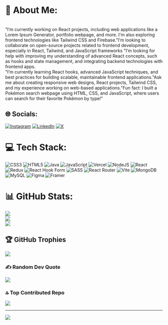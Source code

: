 # 💫 About Me:
<br>"I’m currently working on React projects, including web applications like a Lorem Ipsum Generator, portfolio webpage, and more. I'm also exploring frontend technologies like Tailwind CSS and Firebase."I’m looking to collaborate on open-source projects related to frontend development, especially in React, Tailwind, and JavaScript frameworks "I’m looking for help with improving my understanding of advanced React concepts, such as hooks and state management, and integrating backend technologies with frontend apps.<br>"I’m currently learning React hooks, advanced JavaScript techniques, and best practices for building scalable, maintainable frontend applications."Ask me about creating responsive web designs, React projects, Tailwind CSS, and my experience working on web-based applications."Fun fact: I built a Pokémon search webpage using HTML, CSS, and JavaScript, where users can search for their favorite Pokémon by type!"


## 🌐 Socials:
[![Instagram](https://img.shields.io/badge/Instagram-%23E4405F.svg?logo=Instagram&logoColor=white)](https://instagram.com/inc_abhishek) [![LinkedIn](https://img.shields.io/badge/LinkedIn-%230077B5.svg?logo=linkedin&logoColor=white)](https://linkedin.com/in/inc-abhishek) [![X](https://img.shields.io/badge/X-black.svg?logo=X&logoColor=white)](https://x.com/inc_abhiishek) 

# 💻 Tech Stack:
![CSS3](https://img.shields.io/badge/css3-%231572B6.svg?style=for-the-badge&logo=css3&logoColor=white) ![HTML5](https://img.shields.io/badge/html5-%23E34F26.svg?style=for-the-badge&logo=html5&logoColor=white) ![Java](https://img.shields.io/badge/java-%23ED8B00.svg?style=for-the-badge&logo=openjdk&logoColor=white) ![JavaScript](https://img.shields.io/badge/javascript-%23323330.svg?style=for-the-badge&logo=javascript&logoColor=%23F7DF1E) ![Vercel](https://img.shields.io/badge/vercel-%23000000.svg?style=for-the-badge&logo=vercel&logoColor=white) ![NodeJS](https://img.shields.io/badge/node.js-6DA55F?style=for-the-badge&logo=node.js&logoColor=white) ![React](https://img.shields.io/badge/react-%2320232a.svg?style=for-the-badge&logo=react&logoColor=%2361DAFB) ![Redux](https://img.shields.io/badge/redux-%23593d88.svg?style=for-the-badge&logo=redux&logoColor=white) ![React Hook Form](https://img.shields.io/badge/React%20Hook%20Form-%23EC5990.svg?style=for-the-badge&logo=reacthookform&logoColor=white) ![SASS](https://img.shields.io/badge/SASS-hotpink.svg?style=for-the-badge&logo=SASS&logoColor=white) ![React Router](https://img.shields.io/badge/React_Router-CA4245?style=for-the-badge&logo=react-router&logoColor=white) ![Vite](https://img.shields.io/badge/vite-%23646CFF.svg?style=for-the-badge&logo=vite&logoColor=white) ![MongoDB](https://img.shields.io/badge/MongoDB-%234ea94b.svg?style=for-the-badge&logo=mongodb&logoColor=white) ![MySQL](https://img.shields.io/badge/mysql-4479A1.svg?style=for-the-badge&logo=mysql&logoColor=white) ![Figma](https://img.shields.io/badge/figma-%23F24E1E.svg?style=for-the-badge&logo=figma&logoColor=white) ![Framer](https://img.shields.io/badge/Framer-black?style=for-the-badge&logo=framer&logoColor=blue)
# 📊 GitHub Stats:
![](https://github-readme-stats.vercel.app/api?username=inc-abhishek&theme=dark&hide_border=false&include_all_commits=false&count_private=false)<br/>
![](https://github-readme-streak-stats.herokuapp.com/?user=inc-abhishek&theme=dark&hide_border=false)<br/>
![](https://github-readme-stats.vercel.app/api/top-langs/?username=inc-abhishek&theme=dark&hide_border=false&include_all_commits=false&count_private=false&layout=compact)

## 🏆 GitHub Trophies
![](https://github-profile-trophy.vercel.app/?username=inc-abhishek&theme=radical&no-frame=false&no-bg=false&margin-w=4)

### ✍️ Random Dev Quote
![](https://quotes-github-readme.vercel.app/api?type=horizontal&theme=radical)

### 🔝 Top Contributed Repo
![](https://github-contributor-stats.vercel.app/api?username=inc-abhishek&limit=5&theme=dark&combine_all_yearly_contributions=true)

---
[![](https://visitcount.itsvg.in/api?id=inc-abhishek&icon=0&color=0)](https://visitcount.itsvg.in)

<!-- Proudly created with GPRM ( https://gprm.itsvg.in ) -->
